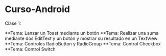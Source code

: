 # Curso-Android

Clase 1:

**Tema: Lanzar un Toast mediante un botón
**Tema: Realizar una suma mediante dos EditText y un botón y mostrar su resultado en un TextView
**Tema: Controles RadioButton y RadioGroup
**Tema: Control Checkbox
**Tema: Control Switch